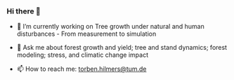 ### Hi there 👋

- 🔭 I’m currently working on Tree growth under natural and human disturbances - From measurement to simulation

- 💬 Ask me about forest growth and yield; tree and stand dynamics; forest modeling; stress, and climatic change impact

- 📫 How to reach me: torben.hilmers@tum.de
